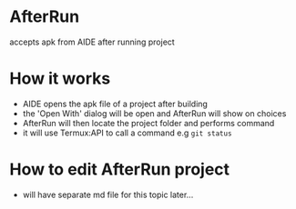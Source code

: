 # AfterRun
accepts apk from AIDE after running project

# How it works
- AIDE opens the apk file of a project after building
- the 'Open With' dialog will be open and AfterRun will show on choices
- AfterRun will then locate the project folder and performs command
- it will use Termux:API to call a command e.g ```git status```

# How to edit AfterRun project
- will have separate md file for this topic later...
